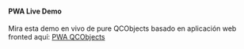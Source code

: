 #### PWA Live Demo

Mira esta demo en vivo de pure QCObjects basado en aplicación web fronted aquí:
[PWA QCObjects](https://newapp.qcobjects.dev/)
